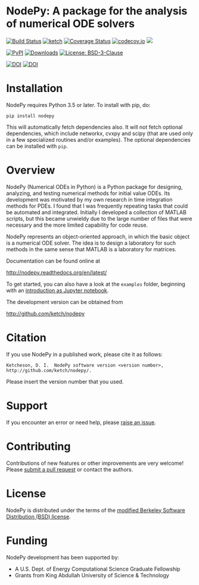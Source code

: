 # NodePy: A package for the analysis of numerical ODE solvers

[![Build Status](https://app.travis-ci.com/ketch/nodepy.svg?branch=master)](https://app.travis-ci.com/ketch/nodepy)
[![ketch](https://circleci.com/gh/ketch/nodepy.svg?style=svg)](https://github.com/ketch/nodepy)
[![Coverage Status](https://coveralls.io/repos/github/ketch/nodepy/badge.svg?branch=master)](https://coveralls.io/github/ketch/nodepy?branch=master)
[![codecov.io](https://codecov.io/github/ketch/nodepy/coverage.svg?branch=master)](https://codecov.io/github/ketch/nodepy?branch=master)
[![](https://readthedocs.org/projects/nodepy/badge)](https://readthedocs.org/projects/nodepy/)

<a href="https://pypi.org/project/nodepy/"><img alt="PyPI" src="https://img.shields.io/pypi/v/nodepy"></a>
[![Downloads](https://static.pepy.tech/badge/nodepy)](https://pepy.tech/project/nodepy)
[![License: BSD-3-Clause](https://img.shields.io/badge/License-BSD%203--Clause-success.svg)](https://opensource.org/licenses/BSD-3-Clause)

[![DOI](https://zenodo.org/badge/DOI/10.5281/zenodo.4275157.svg)](https://doi.org/10.5281/zenodo.4275157)
[![DOI](https://joss.theoj.org/papers/10.21105/joss.02515/status.svg)](https://doi.org/10.21105/joss.02515)


# Installation
NodePy requires Python 3.5 or later.  To install with pip, do:

    pip install nodepy

This will automatically fetch dependencies also.  It will not fetch
optional dependencies, which include networkx, cvxpy and scipy (that are used
only in a few specialized routines and/or examples).  The optional dependencies
can be installed with `pip`.

# Overview

NodePy (Numerical ODEs in Python) is a Python package for designing, analyzing,
and testing numerical methods for initial value ODEs. Its development was
motivated by my own research in time integration methods for PDEs. I found that
I was frequently repeating tasks that could be automated and integrated.
Initially I developed a collection of MATLAB scripts, but this became unwieldy
due to the large number of files that were necessary and the more limited
capability for code reuse.

NodePy represents an object-oriented approach, in which the basic object is a
numerical ODE solver. The idea is to design a laboratory for such methods in
the same sense that MATLAB is a laboratory for matrices.

Documentation can be found online at

http://nodepy.readthedocs.org/en/latest/

To get started, you can also have a look at the `examples` folder,
beginning with an [introduction as Jupyter notebook](examples/Introduction%20to%20NodePy.ipynb).

The development version can be obtained from

http://github.com/ketch/nodepy

# Citation

If you use NodePy in a published work, please cite it as follows:

    Ketcheson, D. I.  NodePy software version <version number>,
    http://github.com/ketch/nodepy/.

Please insert the version number that you used.

# Support

If you encounter an error or need help, please [raise an issue](https://github.com/ketch/nodepy/issues).

# Contributing

Contributions of new features or other improvements are very welcome!  Please
[submit a pull request](https://github.com/ketch/nodepy/pulls) or contact the authors.

# License

NodePy is distributed under the terms of the [modified Berkeley Software
Distribution (BSD) license](LICENSE.txt).


# Funding

NodePy development has been supported by:

* A U.S. Dept. of Energy Computational Science Graduate Fellowship
* Grants from King Abdullah University of Science & Technology


